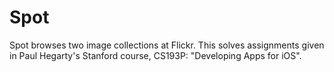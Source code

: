 Spot
====

Spot browses two image collections at Flickr.  This solves assignments given in Paul Hegarty's Stanford course, CS193P: "Developing Apps for iOS".
